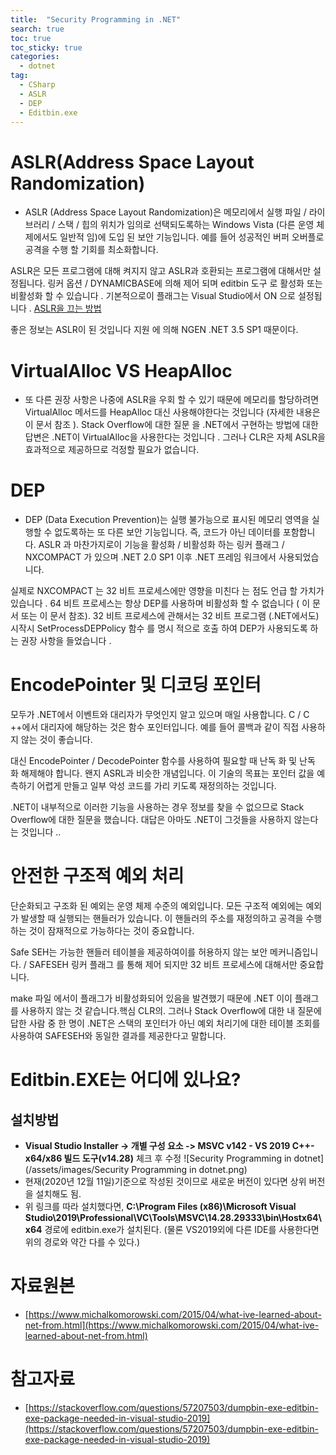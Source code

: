 ```yaml
---
title:  "Security Programming in .NET"
search: true
toc: true
toc_sticky: true
categories: 
  - dotnet
tag:
  - CSharp
  - ASLR
  - DEP
  - Editbin.exe
---
```


# ASLR(Address Space Layout Randomization)
- ASLR (Address Space Layout Randomization)은 메모리에서 실행 파일 / 라이브러리 / 스택 / 힙의 위치가 임의로 선택되도록하는 Windows Vista (다른 운영 체제에서도 일반적 임)에 도입 된 보안 기능입니다. 예를 들어 성공적인 버퍼 오버플로 공격을 수행 할 기회를 최소화합니다.

ASLR은 모든 프로그램에 대해 켜지지 않고 ASLR과 호환되는 프로그램에 대해서만 설정됩니다. 링커 옵션 / DYNAMICBASE에 의해 제어 되며 editbin 도구 로 활성화 또는 비활성화 할 수 있습니다 . 기본적으로이 플래그는 Visual Studio에서 ON 으로 설정됩니다 . [ASLR을 끄는 방법](https://www.sysnet.pe.kr/Default.aspx?mode=2&sub=0&pageno=0&detail=1&wid=11862)

좋은 정보는 ASLR이 된 것입니다 지원 에 의해 NGEN .NET 3.5 SP1 때문이다.

# VirtualAlloc VS HeapAlloc
- 또 다른 권장 사항은 나중에 ASLR을 우회 할 수 있기 때문에 메모리를 할당하려면 VirtualAlloc 메서드를 HeapAlloc 대신 사용해야한다는 것입니다 (자세한 내용은이 문서 참조 ). Stack Overflow에 대한 질문 을 .NET에서 구현하는 방법에 대한 답변은 .NET이 VirtualAlloc을 사용한다는 것입니다 . 그러나 CLR은 자체 ASLR을 효과적으로 제공하므로 걱정할 필요가 없습니다.

# DEP
- DEP (Data Execution Prevention)는 실행 불가능으로 표시된 메모리 영역을 실행할 수 없도록하는 또 다른 보안 기능입니다. 즉, 코드가 아닌 데이터를 포함합니다. ASLR 과 마찬가지로이 기능을 활성화 / 비활성화 하는 링커 플래그 / NXCOMPACT 가 있으며 .NET 2.0 SP1 이후 .NET 프레임 워크에서 사용되었습니다.

실제로 NXCOMPACT 는 32 비트 프로세스에만 영향을 미친다 는 점도 언급 할 가치가 있습니다 . 64 비트 프로세스는 항상 DEP를 사용하며 비활성화 할 수 없습니다 ( 이 문서 또는 이 문서 참조). 32 비트 프로세스에 관해서는 32 비트 프로그램 (.NET에서도) 시작시 SetProcessDEPPolicy 함수 를 명시 적으로 호출 하여 DEP가 사용되도록 하는 권장 사항을 들었습니다 .

# EncodePointer 및 디코딩 포인터
모두가 .NET에서 이벤트와 대리자가 무엇인지 알고 있으며 매일 사용합니다. C / C ++에서 대리자에 해당하는 것은 함수 포인터입니다. 예를 들어 콜백과 같이 직접 사용하지 않는 것이 좋습니다.

대신 EncodePointer / DecodePointer 함수를 사용하여 필요할 때 난독 화 및 난독 화 해제해야 합니다. 왠지 ASRL과 비슷한 개념입니다. 이 기술의 목표는 포인터 값을 예측하기 어렵게 만들고 일부 악성 코드를 가리 키도록 재정의하는 것입니다.

.NET이 내부적으로 이러한 기능을 사용하는 경우 정보를 찾을 수 없으므로 Stack Overflow에 대한 질문을 했습니다. 대답은 아마도 .NET이 그것들을 사용하지 않는다는 것입니다 ..
# 안전한 구조적 예외 처리
단순화되고 구조화 된 예외는 운영 체제 수준의 예외입니다. 모든 구조적 예외에는 예외가 발생할 때 실행되는 핸들러가 있습니다. 이 핸들러의 주소를 재정의하고 공격을 수행하는 것이 잠재적으로 가능하다는 것이 중요합니다.

Safe SEH는 가능한 핸들러 테이블을 제공하여이를 허용하지 않는 보안 메커니즘입니다. / SAFESEH 링커 플래그 를 통해 제어 되지만 32 비트 프로세스에 대해서만 중요합니다.

make 파일 에서이 플래그가 비활성화되어 있음을 발견했기 때문에 .NET 이이 플래그를 사용하지 않는 것 같습니다.핵심 CLR의. 그러나 Stack Overflow에 대한 내 질문에 답한 사람 중 한 명이 .NET은 스택의 포인터가 아닌 예외 처리기에 대한 테이블 조회를 사용하여 SAFESEH와 동일한 결과를 제공한다고 말합니다.

# Editbin.EXE는 어디에 있나요?
## 설치방법
- **Visual Studio Installer -> 개별 구성 요소 -> MSVC v142 - VS 2019 C++-x64/x86 빌드 도구(v14.28)** 체크 후 수정
![Security Programming in dotnet](/assets/images/Security Programming in dotnet.png)
- 현재(2020년 12월 11일)기준으로 작성된 것이므로 새로운 버전이 있다면 상위 버전을 설치해도 됨.
- 위 링크를 따라 설치했다면, **C:\Program Files (x86)\Microsoft Visual Studio\2019\Professional\VC\Tools\MSVC\14.28.29333\bin\Hostx64\x64** 경로에 editbin.exe가 설치된다.
(물론 VS2019외에 다른 IDE를 사용한다면 위의 경로와 약간 다를 수 있다.)

# 자료원본
- [https://www.michalkomorowski.com/2015/04/what-ive-learned-about-net-from.html](https://www.michalkomorowski.com/2015/04/what-ive-learned-about-net-from.html)

# 참고자료
- [https://stackoverflow.com/questions/57207503/dumpbin-exe-editbin-exe-package-needed-in-visual-studio-2019](https://stackoverflow.com/questions/57207503/dumpbin-exe-editbin-exe-package-needed-in-visual-studio-2019)